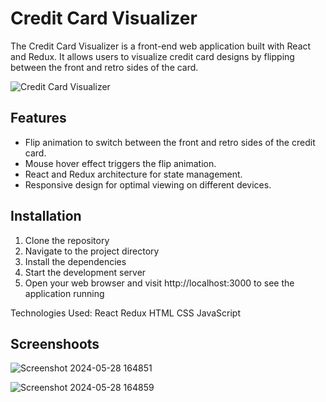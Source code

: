 # Credit Card Visualizer

The Credit Card Visualizer is a front-end web application built with React and Redux. It allows users to visualize credit card designs by flipping between the front and retro sides of the card.

![Credit Card Visualizer](demo.gif)

## Features

- Flip animation to switch between the front and retro sides of the credit card.
- Mouse hover effect triggers the flip animation.
- React and Redux architecture for state management.
- Responsive design for optimal viewing on different devices.

## Installation

1. Clone the repository
2. Navigate to the project directory
3. Install the dependencies
4. Start the development server
5. Open your web browser and visit http://localhost:3000 to see the application running

Technologies Used:
React
Redux
HTML
CSS
JavaScript

## Screenshoots

![Screenshot 2024-05-28 164851](https://github.com/naordabush/credit-card-app/assets/65256155/93ad77b2-fea1-4f7f-a1ef-72ece8d4eba7)

![Screenshot 2024-05-28 164859](https://github.com/naordabush/credit-card-app/assets/65256155/4045efed-8783-4776-9562-25959cb43d65)




